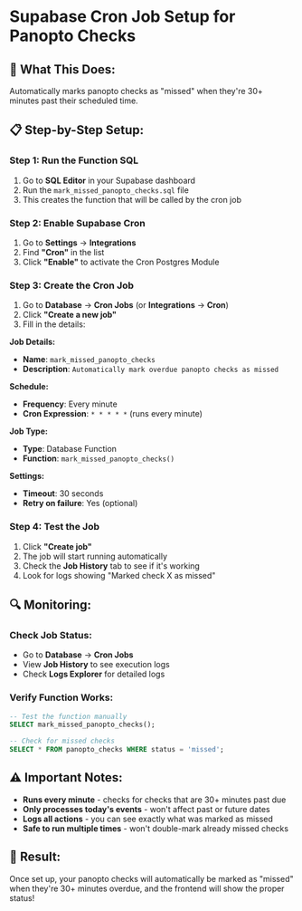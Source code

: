 # Supabase Cron Job Setup for Panopto Checks

## 🎯 **What This Does:**
Automatically marks panopto checks as "missed" when they're 30+ minutes past their scheduled time.

## 📋 **Step-by-Step Setup:**

### **Step 1: Run the Function SQL**
1. Go to **SQL Editor** in your Supabase dashboard
2. Run the `mark_missed_panopto_checks.sql` file
3. This creates the function that will be called by the cron job

### **Step 2: Enable Supabase Cron**
1. Go to **Settings** → **Integrations**
2. Find **"Cron"** in the list
3. Click **"Enable"** to activate the Cron Postgres Module

### **Step 3: Create the Cron Job**
1. Go to **Database** → **Cron Jobs** (or **Integrations** → **Cron**)
2. Click **"Create a new job"**
3. Fill in the details:

**Job Details:**
- **Name**: `mark_missed_panopto_checks`
- **Description**: `Automatically mark overdue panopto checks as missed`

**Schedule:**
- **Frequency**: Every minute
- **Cron Expression**: `* * * * *` (runs every minute)

**Job Type:**
- **Type**: Database Function
- **Function**: `mark_missed_panopto_checks()`

**Settings:**
- **Timeout**: 30 seconds
- **Retry on failure**: Yes (optional)

### **Step 4: Test the Job**
1. Click **"Create job"**
2. The job will start running automatically
3. Check the **Job History** tab to see if it's working
4. Look for logs showing "Marked check X as missed"

## 🔍 **Monitoring:**

### **Check Job Status:**
- Go to **Database** → **Cron Jobs**
- View **Job History** to see execution logs
- Check **Logs Explorer** for detailed logs

### **Verify Function Works:**
```sql
-- Test the function manually
SELECT mark_missed_panopto_checks();

-- Check for missed checks
SELECT * FROM panopto_checks WHERE status = 'missed';
```

## ⚠️ **Important Notes:**

- **Runs every minute** - checks for checks that are 30+ minutes past due
- **Only processes today's events** - won't affect past or future dates
- **Logs all actions** - you can see exactly what was marked as missed
- **Safe to run multiple times** - won't double-mark already missed checks

## 🎉 **Result:**
Once set up, your panopto checks will automatically be marked as "missed" when they're 30+ minutes overdue, and the frontend will show the proper status!
